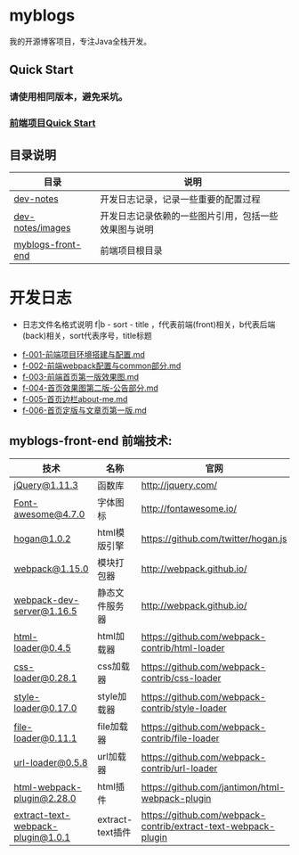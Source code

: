 # myblogs
我的开源博客项目，专注Java全栈开发。

## Quick Start
### 请使用相同版本，避免采坑。
### [前端项目Quick Start](https://github.com/cghsir/myblogs/tree/dev/myblogs-front-end)

## 目录说明
目录|说明
-|-
[dev-notes](https://github.com/cghsir/myblogs/tree/dev/dev-notes)| 开发日志记录，记录一些重要的配置过程
[dev-notes/images](https://github.com/cghsir/myblogs/tree/dev/dev-notes/images)| 开发日志记录依赖的一些图片引用，包括一些效果图与说明
[myblogs-front-end](https://github.com/cghsir/myblogs/tree/dev/myblogs-front-end) | 前端项目根目录

# 开发日志
* 日志文件名格式说明 f|b - sort - title ，f代表前端(front)相关，b代表后端(back)相关，sort代表序号，title标题
- [f-001-前端项目环境搭建与配置.md](https://github.com/cghsir/myblogs/blob/dev/dev-notes/f-001-%E5%89%8D%E7%AB%AF%E9%A1%B9%E7%9B%AE%E7%8E%AF%E5%A2%83%E6%90%AD%E5%BB%BA%E4%B8%8E%E9%85%8D%E7%BD%AE.md)
- [f-002-前端webpack配置与common部分.md](https://github.com/cghsir/myblogs/blob/dev/dev-notes/f-002-%E5%89%8D%E7%AB%AFwebpack%E9%85%8D%E7%BD%AE%E4%B8%8Ecommon%E9%83%A8%E5%88%86.md)
- [f-003-前端首页第一版效果图.md](https://github.com/cghsir/myblogs/blob/dev/dev-notes/f-003-%E5%89%8D%E7%AB%AF%E9%A6%96%E9%A1%B5%E7%AC%AC%E4%B8%80%E7%89%88%E6%95%88%E6%9E%9C%E5%9B%BE.md)
- [f-004-首页效果图第二版-公告部分.md](https://github.com/cghsir/myblogs/blob/dev/dev-notes/f-004-%E9%A6%96%E9%A1%B5%E6%95%88%E6%9E%9C%E5%9B%BE%E7%AC%AC%E4%BA%8C%E7%89%88-%E5%85%AC%E5%91%8A%E9%83%A8%E5%88%86.md)
- [f-005-首页边栏about-me.md](https://github.com/cghsir/myblogs/blob/dev/dev-notes/f-005-%E9%A6%96%E9%A1%B5%E8%BE%B9%E6%A0%8Fabout-me.md)
- [f-006-首页定版与文章页第一版.md](https://github.com/cghsir/myblogs/blob/dev/dev-notes/f-006-%E9%A6%96%E9%A1%B5%E5%AE%9A%E7%89%88%E4%B8%8E%E6%96%87%E7%AB%A0%E9%A1%B5%E7%AC%AC%E4%B8%80%E7%89%88.md)
## myblogs-front-end 前端技术:

技术 | 名称 | 官网
-|-|-
jQuery@1.11.3|函数库|http://jquery.com/
Font-awesome@4.7.0|字体图标|http://fontawesome.io/
hogan@1.0.2|html模版引擎|https://github.com/twitter/hogan.js
webpack@1.15.0|模块打包器|http://webpack.github.io/
webpack-dev-server@1.16.5|静态文件服务器|http://webpack.github.io/
html-loader@0.4.5|html加载器|https://github.com/webpack-contrib/html-loader
css-loader@0.28.1|css加载器|https://github.com/webpack-contrib/css-loader
style-loader@0.17.0|style加载器|https://github.com/webpack-contrib/style-loader
file-loader@0.11.1|file加载器|https://github.com/webpack-contrib/file-loader
url-loader@0.5.8|url加载器|https://github.com/webpack-contrib/url-loader
html-webpack-plugin@2.28.0|html插件|https://github.com/jantimon/html-webpack-plugin
extract-text-webpack-plugin@1.0.1|extract-text插件|https://github.com/webpack-contrib/extract-text-webpack-plugin
